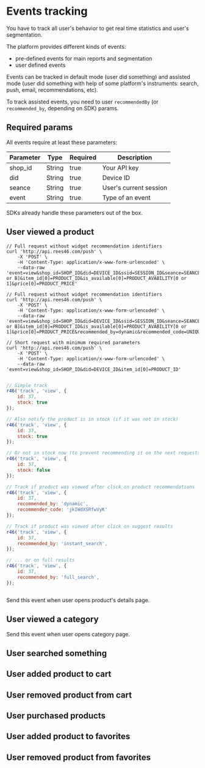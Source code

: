 # Events tracking

You have to track all user's behavior to get real time statistics and user's segmentation.

The platform provides different kinds of events:

- pre-defined events for main reports and segmentation
- user defined events

Events can be tracked in default mode (user did something) and assisted mode (user did something with help of some platform's instruments: search, push, email, recommendations, etc).

To track assisted events, you need to user `recommendedBy` (or `recommended_by`, depending on SDK) params.

## Required params

All events require at least these parameters:

Parameter | Type | Required | Description
--------- | ------- | -------  | -----------
shop_id | String | true | Your API key
did | String | true | Device ID
seance | String | true | User's current session
event | String | true | Type of an event

SDKs already handle these parameters out of the box. 

## User viewed a product

```shell
// Full request without widget recommendation identifiers
curl 'http://api.rees46.com/push' \
    -X 'POST' \
    -H 'Content-Type: application/x-www-form-urlencoded' \
    --data-raw 'event=view&shop_id=SHOP_ID&did=DEVICE_ID&ssid=SESSION_ID&seance=SEANCE_ID&segment=SEGMENT[A or B]&item_id[0]=PRODUCT_ID&is_available[0]=PRODUCT_AVABILITY[0 or 1]&price[0]=PRODUCT_PRICE'

// Full request without widget recommendation identifiers
curl 'http://api.rees46.com/push' \
    -X 'POST' \
    -H 'Content-Type: application/x-www-form-urlencoded' \
    --data-raw 'event=view&shop_id=SHOP_ID&did=DEVICE_ID&ssid=SESSION_ID&seance=SEANCE_ID&segment=SEGMENT[A or B]&item_id[0]=PRODUCT_ID&is_available[0]=PRODUCT_AVABILITY[0 or 1]&price[0]=PRODUCT_PRICE&recommended_by=dynamic&recommended_code=UNIQUE_RECOMMENDER_CODE'

// Short request with minimum required parameters
curl 'http://api.rees46.com/push' \
    -X 'POST' \
    -H 'Content-Type: application/x-www-form-urlencoded' \
    --data-raw 'event=view&shop_id=SHOP_ID&did=DEVICE_ID&item_id[0]=PRODUCT_ID'
```

```javascript

// Simple track
r46('track', 'view', {
    id: 37,
    stock: true
});

// Also notify the product is in stock (if it was not in stock)
r46('track', 'view', {
    id: 37,
    stock: true
});

// Or not in stock now (to prevent recommending it on the next requests)
r46('track', 'view', {
    id: 37,
    stock: false
});

// Track if product was viewed after click on product recommendations  
r46('track', 'view', {
    id: 37,
    recommended_by: 'dynamic',
    recommender_code: 'jkIWdXSRfwVyK'
});

// Track if product was viewed after click on suggest results  
r46('track', 'view', {
    id: 37,
    recommended_by: 'instant_search',
});

// ... or on full results  
r46('track', 'view', {
    id: 37,
    recommended_by: 'full_search',
});

```

```swift

```

Send this event when user opens product's details page.



## User viewed a category

Send this event when user opens category page.



## User searched something
## User added product to cart
## User removed product from cart
## User purchased products 
## User added product to favorites 
## User removed product from favorites 
